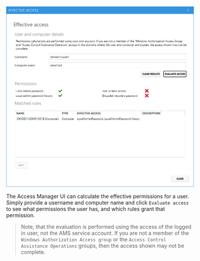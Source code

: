![](images/ui-page-authz-effectiveaccess.png)

The Access Manager UI can calculate the effective permissions for a user. 
Simply provide a username and computer name and click `Evaluate access` to see what permissions the user has, and which rules grant that permission.

> Note, that the evaluation is performed using the access of the logged in user, not the AMS service account. If you are not a member of the `Windows Authorization Access group` or the `Access Control Assistance Operations` groups, then the access shown may not be complete.

